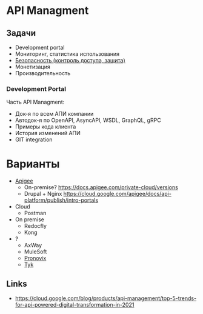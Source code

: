 # API Managment 

## Задачи

- Development portal
- Мониторинг, статистика использования
- [Безопасность (контроль доступа, защита)](https://aws.amazon.com/ru/api-gateway/api-management/?pg=wianapi&cta=apimgtprcs)
- Монетизация
- Производительность



### Development Portal

Часть API Managment:

- Док-я по всем АПИ компании
- Автодок-я по OpenAPI, AsyncAPI, WSDL, GraphQL, gRPC
- Примеры кода клиента
- История изменений АПИ
- GIT integration

# Варианты

- [Apigee](https://cloud.google.com/apigee)
  - On-premise? https://docs.apigee.com/private-cloud/versions  
  - Drupal + Nginx https://cloud.google.com/apigee/docs/api-platform/publish/intro-portals
- Cloud
  - Postman
- On premise
  - Redocfly
  - Kong
- ?
  - AxWay
  - MuleSoft
  - [Pronovix](https://pronovix.com/blog/one-developer-portal-document-them-all)
  - [Tyk](https://tyk.io/)

## Links
- https://cloud.google.com/blog/products/api-management/top-5-trends-for-api-powered-digital-transformation-in-2021
